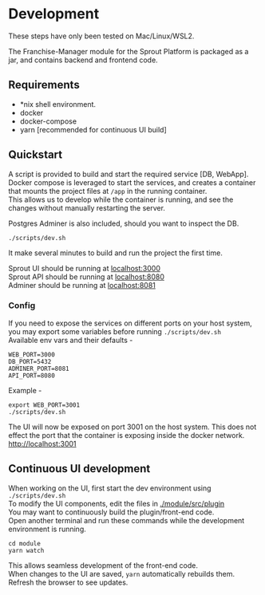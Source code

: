 # Development 

These steps have only been tested on Mac/Linux/WSL2.  

The Franchise-Manager module for the Sprout Platform is packaged as a jar, and contains backend and frontend code.  

## Requirements
- *nix shell environment.  
- docker
- docker-compose
- yarn [recommended for continuous UI build]

## Quickstart

A script is provided to build and start the required service [DB, WebApp].  
Docker compose is leveraged to start the services, and creates a container that mounts the project files at `/app` in the running container.  
This allows us to develop while the container is running, and see the changes without manually restarting the server.  

Postgres Adminer is also included, should you want to inspect the DB.  

```
./scripts/dev.sh
```

It make several minutes to build and run the project the first time.  

Sprout UI should be running at [localhost:3000](http://localhost:3000)  
Sprout API should be running at [localhost:8080](http://localhost:8080)  
Adminer should be running at [localhost:8081](http://localhost:8081)  

### Config
If you need to expose the services on different ports on your host system, you may export some variables before running `./scripts/dev.sh`  
Available env vars and their defaults -  
```
WEB_PORT=3000
DB_PORT=5432
ADMINER_PORT=8081
API_PORT=8080
```

Example -  
```
export WEB_PORT=3001
./scripts/dev.sh
```

The UI will now be exposed on port 3001 on the host system. This does not effect the port that the container is exposing inside the docker network.  
[http://localhost:3001](http://localhost:3001)  


## Continuous UI development
When working on the UI, first start the dev environment using `./scripts/dev.sh`  
To modify the UI components, edit the files in [./module/src/plugin](../module/src/plugin)  
You may want to continuously build the plugin/front-end code.  
Open another terminal and run these commands while the development environment is running.  

```
cd module
yarn watch
```

This allows seamless development of the front-end code.  
When changes to the UI are saved, `yarn` automatically rebuilds them.  
Refresh the browser to see updates.  
